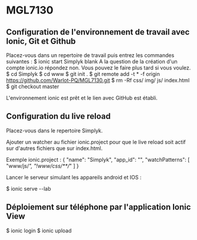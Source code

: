 # MGL7130

## Configuration de l'environnement de travail avec Ionic, Git et Github

Placez-vous dans un repertoire de travail puis entrez les commandes suivantes :
$ ionic start Simplyk blank
A la question de la création d'un compte ionic.io répondez non. Vous pouvez le faire plus tard si vous voulez.
$ cd Simplyk
$ cd www
$ git init .
$ git remote add -t \* -f origin https://github.com/Warlot-PQ/MGL7130.git
$ rm -Rf css/ img/ js/ index.html
$ git checkout master

L'environnement ionic est prêt et le lien avec GitHub est établi.

## Configuration du live reload

Placez-vous dans le repertoire Simplyk.

Ajouter un watcher au fichier ionic.project pour que le live reload soit actif sur d'autres fichiers que sur index.html.

Exemple ionic.project :
{
  "name": "Simplyk",
  "app_id": "",
  "watchPatterns": [
    "www/js/*",
    "!www/css/**/*"
  ]
}

Lancer le serveur simulant les appareils android et IOS :

$ ionic serve --lab

## Déploiement sur téléphone par l'application Ionic View

$ ionic login
$ ionic upload

